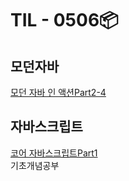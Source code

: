 # TIL - 0506📦

## 모던자바
<a href="./modernJavaInAction/Part2-4[병렬_데이터_처리와_성능].md">모던 자바 인 액션Part2-4</a><br>

## 자바스크립트
<a href="./js/coreJs_Part1.md">코어 자바스크립트Part1</a><br>
기초개념공부

